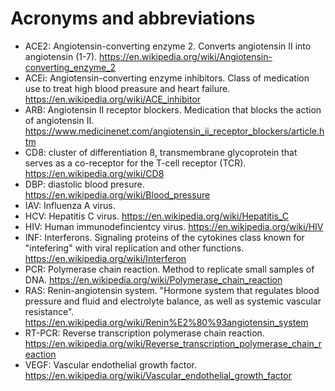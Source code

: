 # Acronyms and abbreviations

- ACE2: Angiotensin-converting enzyme 2. Converts angiotensin II into angiotensin (1-7). https://en.wikipedia.org/wiki/Angiotensin-converting_enzyme_2
- ACEi: Angiotensin-converting enzyme inhibitors. Class of medication use to treat high blood preasure and heart failure. https://en.wikipedia.org/wiki/ACE_inhibitor
- ARB: Angiotensin II receptor blockers. Medication that blocks the action of angiotensin II. https://www.medicinenet.com/angiotensin_ii_receptor_blockers/article.htm
- CD8: cluster of differentiation 8, transmembrane glycoprotein that serves as a co-receptor for the T-cell receptor (TCR). https://en.wikipedia.org/wiki/CD8 
- DBP: diastolic blood presure. https://en.wikipedia.org/wiki/Blood_pressure
- IAV: Influenza A virus. 
- HCV: Hepatitis C virus. https://en.wikipedia.org/wiki/Hepatitis_C
- HIV: Human immunodefincientcy virus. https://en.wikipedia.org/wiki/HIV
- INF: Interferons. Signaling proteins of the cytokines class known for "intefering" with viral replication and other functions. https://en.wikipedia.org/wiki/Interferon
- PCR: Polymerase chain reaction. Method to replicate small samples of DNA. https://en.wikipedia.org/wiki/Polymerase_chain_reaction
- RAS: Renin-angiotensin system. "Hormone system that regulates blood pressure and fluid and electrolyte balance, as well as systemic vascular resistance". https://en.wikipedia.org/wiki/Renin%E2%80%93angiotensin_system 
- RT-PCR: Reverse transcription polymerase chain reaction. https://en.wikipedia.org/wiki/Reverse_transcription_polymerase_chain_reaction
- VEGF: Vascular endothelial growth factor. https://en.wikipedia.org/wiki/Vascular_endothelial_growth_factor